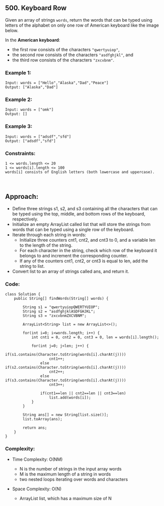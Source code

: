## 500. Keyboard Row  

Given an array of strings ```words```, return the words that can be typed using letters of the alphabet on only one row of American keyboard like the image below.  

In the **American keyboard**:  

* the first row consists of the characters ```"qwertyuiop"```,
* the second row consists of the characters ```"asdfghjkl"```, and
* the third row consists of the characters ```"zxcvbnm"```.  

### Example 1:  
```
Input: words = ["Hello","Alaska","Dad","Peace"]
Output: ["Alaska","Dad"]
```  

### Example 2:  
```
Input: words = ["omk"]
Output: []
```  

### Example 3:  
```
Input: words = ["adsdf","sfd"]
Output: ["adsdf","sfd"]
```   

### Constraints:  
```
1 <= words.length <= 20
1 <= words[i].length <= 100
words[i] consists of English letters (both lowercase and uppercase). 
```  

<br>  

## Approach:  
* Define three strings s1, s2, and s3 containing all the characters that can be typed using the top, middle, and bottom rows of the keyboard, respectively.
* Initialize an empty ArrayList called list that will store the strings from words that can be typed using a single row of the keyboard.
* Iterate through each string in words:
    * Initialize three counters cnt1, cnt2, and cnt3 to 0, and a variable len to the length of the string.
    * For each character in the string, check which row of the keyboard it belongs to and increment the corresponding counter.
    * If any of the counters cnt1, cnt2, or cnt3 is equal to len, add the string to list.
* Convert list to an array of strings called ans, and return it.  


### Code:  
```
class Solution {
    public String[] findWords(String[] words) {
            
        String s1 = "qwertyuiopQWERTYUIOP";
        String s2 = "asdfghjklASDFGHJKL";
        String s3 = "zxcvbnmZXCVBNM"; 

        ArrayList<String> list = new ArrayList<>();

        for(int i=0; i<words.length; i++) {
            int cnt1 = 0, cnt2 = 0, cnt3 = 0, len = words[i].length();

            for(int j=0; j<len; j++) {
                if(s1.contains(Character.toString(words[i].charAt(j))))
                    cnt1++;
                else if(s2.contains(Character.toString(words[i].charAt(j))))
                    cnt2++;
                else if(s3.contains(Character.toString(words[i].charAt(j))))
                    cnt3++;

                if(cnt1==len || cnt2==len || cnt3==len)
                    list.add(words[i]);
            }
        }

        String ans[] = new String[list.size()];
        list.toArray(ans);

        return ans;
    }
}
```   

### Complexity:  

* Time Complexity: O(NM)  
    * N is the number of strings in the input array words
    * M is the maximum length of a string in words
    * two nested loops iterating over words and characters  
    
* Space Complexity: O(N)  
    * ArrayList list, which has a maximum size of N




